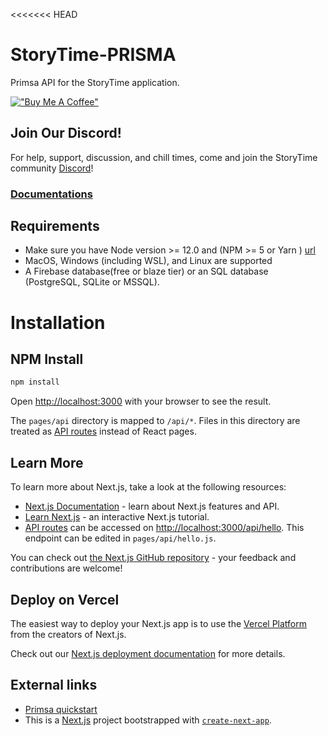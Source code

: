<<<<<<< HEAD
# StoryTime-PRISMA
Primsa API for the StoryTime application.

[!["Buy Me A Coffee"](https://www.buymeacoffee.com/assets/img/custom_images/yellow_img.png)](https://www.buymeacoffee.com/vamidicreations)

## Join Our Discord!
For help, support, discussion, and chill times, come and join the StoryTime community [Discord](https://discord.gg/SgJ8X5s)!

### [Documentations](https://valencio-masaki16.gitbook.io/storytime/)

## Requirements

* Make sure you have Node version >= 12.0 and (NPM >= 5 or Yarn ) [url](https://nodejs.org/en/download/)
* MacOS, Windows (including WSL), and Linux are supported
* A Firebase database(free or blaze tier) or an SQL database (PostgreSQL, SQLite or MSSQL).

# Installation

## NPM Install

```sh
npm install 
```
Open [http://localhost:3000](http://localhost:3000) with your browser to see the result.

The `pages/api` directory is mapped to `/api/*`. Files in this directory are treated as [API routes](https://nextjs.org/docs/api-routes/introduction) instead of React pages.

## Learn More

To learn more about Next.js, take a look at the following resources:

- [Next.js Documentation](https://nextjs.org/docs) - learn about Next.js features and API.
- [Learn Next.js](https://nextjs.org/learn) - an interactive Next.js tutorial.
- [API routes](https://nextjs.org/docs/api-routes/introduction) can be accessed on [http://localhost:3000/api/hello](http://localhost:3000/api/hello). This endpoint can be edited in `pages/api/hello.js`.

You can check out [the Next.js GitHub repository](https://github.com/vercel/next.js/) - your feedback and contributions are welcome!

## Deploy on Vercel

The easiest way to deploy your Next.js app is to use the [Vercel Platform](https://vercel.com/new?utm_medium=default-template&filter=next.js&utm_source=create-next-app&utm_campaign=create-next-app-readme) from the creators of Next.js.

Check out our [Next.js deployment documentation](https://nextjs.org/docs/deployment) for more details.


## External links
- [Primsa quickstart](https://www.prisma.io/docs/getting-started/quickstart)
- This is a [Next.js](https://nextjs.org/) project bootstrapped with [`create-next-app`](https://github.com/vercel/next.js/tree/canary/packages/create-next-app).

